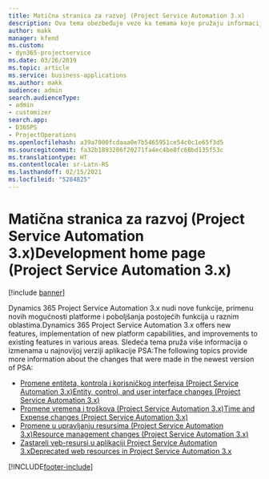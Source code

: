 ```yaml
---
title: Matična stranica za razvoj (Project Service Automation 3.x)
description: Ova tema obezbeđuje veze ka temama koje pružaju informacije o razvoju aplikacije Dynamics 365 Project Service Automation (PSA) verzije 3. x.
author: makk
manager: kfend
ms.custom:
- dyn365-projectservice
ms.date: 03/26/2019
ms.topic: article
ms.service: business-applications
ms.author: makk
audience: admin
search.audienceType:
- admin
- customizer
search.app:
- D365PS
- ProjectOperations
ms.openlocfilehash: a39a7000fcdaaa0e7b5465951ce54c0c1e65f3d5
ms.sourcegitcommit: fa32b1893286f20271fa4ec4be8fc68bd135f53c
ms.translationtype: HT
ms.contentlocale: sr-Latn-RS
ms.lasthandoff: 02/15/2021
ms.locfileid: "5284825"
---
```

# <a name="development-home-page-project-service-automation-3x"></a><span data-ttu-id="7017a-103">Matična stranica za razvoj (Project Service Automation 3.x)</span><span class="sxs-lookup"><span data-stu-id="7017a-103">Development home page (Project Service Automation 3.x)</span></span>

[!include [banner](../../includes/psa-now-project-operations.md)]

<span data-ttu-id="7017a-104">Dynamics 365 Project Service Automation 3.x nudi nove funkcije, primenu novih mogućnosti platforme i poboljšanja postojećih funkcija u raznim oblastima.</span><span class="sxs-lookup"><span data-stu-id="7017a-104">Dynamics 365 Project Service Automation 3.x offers new features, implementation of new platform capabilities, and improvements to existing features in various areas.</span></span> <span data-ttu-id="7017a-105">Sledeća tema pruža više informacija o izmenama u najnovijoj verziji aplikacije PSA:</span><span class="sxs-lookup"><span data-stu-id="7017a-105">The following topics provide more information about the changes that were made in the newest version of PSA:</span></span>

- [<span data-ttu-id="7017a-106">Promene entiteta, kontrola i korisničkog interfejsa (Project Service Automation 3.x)</span><span class="sxs-lookup"><span data-stu-id="7017a-106">Entity, control, and user interface changes (Project Service Automation 3.x)</span></span>](../developer-guides/entity-changes-v3.x.md)
- [<span data-ttu-id="7017a-107">Promene vremena i troškova (Project Service Automation 3.x)</span><span class="sxs-lookup"><span data-stu-id="7017a-107">Time and Expense changes (Project Service Automation 3.x)</span></span>](../developer-guides/time-expense-changes-v3.x.md)
- [<span data-ttu-id="7017a-108">Promene u upravljanju resursima (Project Service Automation 3.x)</span><span class="sxs-lookup"><span data-stu-id="7017a-108">Resource management changes (Project Service Automation 3.x)</span></span>](../developer-guides/resource-management-changes-v3.x.md)
- [<span data-ttu-id="7017a-109">Zastareli veb-resursi u aplikaciji Project Service Automation 3.x</span><span class="sxs-lookup"><span data-stu-id="7017a-109">Deprecated web resources in Project Service Automation 3.x</span></span>](../developer-guides/web-resources-deprecated-v3.x.md)


[!INCLUDE[footer-include](../../includes/footer-banner.md)]